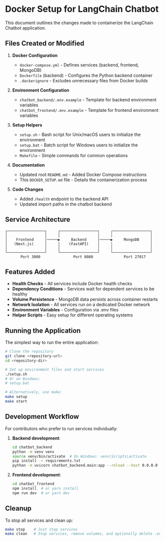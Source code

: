 # Docker Setup for LangChain Chatbot

This document outlines the changes made to containerize the LangChain Chatbot application.

## Files Created or Modified

1. **Docker Configuration**
   - `docker-compose.yml` - Defines services (backend, frontend, MongoDB)
   - `Dockerfile` (backend) - Configures the Python backend container
   - `.dockerignore` - Excludes unnecessary files from Docker builds

2. **Environment Configuration**
   - `chatbot_backend/.env.example` - Template for backend environment variables
   - `chatbot_frontend/.env.example` - Template for frontend environment variables

3. **Setup Helpers**
   - `setup.sh` - Bash script for Unix/macOS users to initialize the environment
   - `setup.bat` - Batch script for Windows users to initialize the environment
   - `Makefile` - Simple commands for common operations

4. **Documentation**
   - Updated root `README.md` - Added Docker Compose instructions
   - This `DOCKER_SETUP.md` file - Details the containerization process

5. **Code Changes**
   - Added `/health` endpoint to the backend API
   - Updated import paths in the chatbot backend

## Service Architecture

```
┌─────────────────┐     ┌─────────────────┐     ┌─────────────────┐
│                 │     │                 │     │                 │
│    Frontend     │─────▶     Backend     │─────▶     MongoDB     │
│   (Next.js)     │     │    (FastAPI)    │     │                 │
│                 │     │                 │     │                 │
└─────────────────┘     └─────────────────┘     └─────────────────┘
       Port 3000               Port 8080              Port 27017
```

## Features Added

- **Health Checks** - All services include Docker health checks
- **Dependency Conditions** - Services wait for dependent services to be healthy
- **Volume Persistence** - MongoDB data persists across container restarts
- **Network Isolation** - All services run on a dedicated Docker network
- **Environment Variables** - Configuration via .env files
- **Helper Scripts** - Easy setup for different operating systems

## Running the Application

The simplest way to run the entire application:

```bash
# Clone the repository
git clone <repository-url>
cd <repository-dir>

# Set up environment files and start services
./setup.sh
# Or on Windows:
# setup.bat

# Alternatively, use make:
make setup
make start
```

## Development Workflow

For contributors who prefer to run services individually:

1. **Backend development**: 
   ```bash
   cd chatbot_backend
   python -m venv venv
   source venv/bin/activate  # On Windows: venv\Scripts\activate
   pip install -r requirements.txt
   python -m uvicorn chatbot_backend.main:app --reload --host 0.0.0.0 --port 8080
   ```

2. **Frontend development**:
   ```bash
   cd chatbot_frontend
   npm install  # or yarn install
   npm run dev  # or yarn dev
   ```

## Cleanup

To stop all services and clean up:

```bash
make stop    # Just stop services
make clean   # Stop services, remove volumes, and optionally delete .env files
``` 